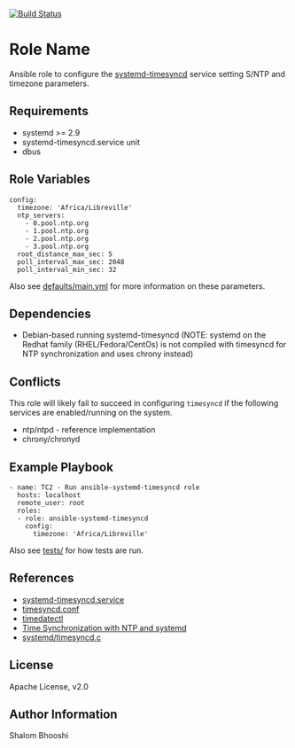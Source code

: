 [![Build Status](https://travis-ci.org/shalomb/ansible-systemd-timesyncd.svg?branch=master)](https://travis-ci.org/shalomb/ansible-systemd-timesyncd)

Role Name
=========

Ansible role to configure the
[systemd-timesyncd](https://www.freedesktop.org/software/systemd/man/systemd-timesyncd.service.html)
service setting S/NTP and timezone parameters.

Requirements
------------

* systemd >= 2.9
* systemd-timesyncd.service unit
* dbus

Role Variables
--------------

```
config:
  timezone: 'Africa/Libreville'
  ntp_servers:
    - 0.pool.ntp.org
    - 1.pool.ntp.org
    - 2.pool.ntp.org
    - 3.pool.ntp.org
  root_distance_max_sec: 5
  poll_interval_max_sec: 2048
  poll_interval_min_sec: 32
```

Also see [defaults/main.yml](defaults/main.yml) for more information
on these parameters.

Dependencies
------------

- Debian-based running systemd-timesyncd
  (NOTE: systemd on the Redhat family (RHEL/Fedora/CentOs) is not compiled
   with timesyncd for NTP synchronization and uses chrony instead)

Conflicts
---------

This role will likely fail to succeed in configuring `timesyncd` if
the following services are enabled/running on the system.

* ntp/ntpd - reference implementation
* chrony/chronyd

Example Playbook
----------------

```
- name: TC2 - Run ansible-systemd-timesyncd role
  hosts: localhost
  remote_user: root
  roles:
  - role: ansible-systemd-timesyncd
    config:
      timezone: 'Africa/Libreville'
```

Also see [tests/](./tests/test.yml) for how tests are run.

References
----------

* [systemd-timesyncd.service](https://www.freedesktop.org/software/systemd/man/systemd-timesyncd.service.html)
* [timesyncd.conf](https://www.freedesktop.org/software/systemd/man/timesyncd.conf.html#)
* [timedatectl](https://www.freedesktop.org/software/systemd/man/timedatectl.html#)
* [Time Synchronization with NTP and systemd](https://feeding.cloud.geek.nz/posts/time-synchronization-with-ntp-and-systemd/)
* [systemd/timesyncd.c](https://github.com/systemd/systemd/blob/master/src/timesync/timesyncd.c)

License
-------

Apache License, v2.0

Author Information
------------------

Shalom Bhooshi
